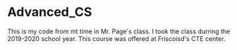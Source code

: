 # Advanced_CS
This is my code from mt time in Mr. Page's class. I took the class durring the 2019-2020 school year.
This course was offered at Friscoisd's CTE center.
